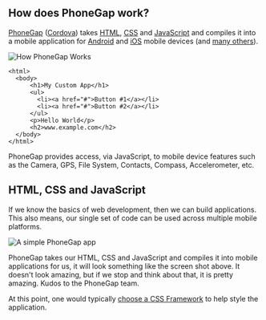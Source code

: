 ## How does PhoneGap work?

[PhoneGap](http://phonegap.com) ([Cordova](https://cordova.apache.org/)) takes [HTML](http://www.w3schools.com/html/), [CSS](http://www.w3schools.com/css/) and [JavaScript](http://www.w3schools.com/js/) and compiles it into a mobile application for [Android](http://www.android.com/) and [iOS](https://www.apple.com/ios/) mobile devices (and [many others](http://phonegap.com/about/feature/)).

![How PhoneGap Works](http://drupalgap.org/sites/default/files/phonegap-chart_0.png)

```
<html>
  <body>
      <h1>My Custom App</h1>
      <ul>
        <li><a href="#">Button #1</a></li>
        <li><a href="#">Button #2</a></li>
      </ul>
      <p>Hello World</p>
      <h2>www.example.com</h2>
  </body>
</html>
```

PhoneGap provides access, via JavaScript, to mobile device features such as the Camera, GPS, File System, Contacts, Compass, Accelerometer, etc.

## HTML, CSS and JavaScript

If we know the basics of web development, then we can build applications. This also means, our single set of code can be used across multiple mobile platforms.

![A simple PhoneGap app](http://drupalgap.org/sites/default/files/simple-phonegap-app_0.png)

PhoneGap takes our HTML, CSS and JavaScript and compiles it into mobile applications for us, it will look something like the screen shot above. It doesn't look amazing, but if we stop and think about that, it is pretty amazing. Kudos to the PhoneGap team.

At this point, one would typically [choose a CSS Framework](Introduction/CSS_Frameworks) to help style the application.